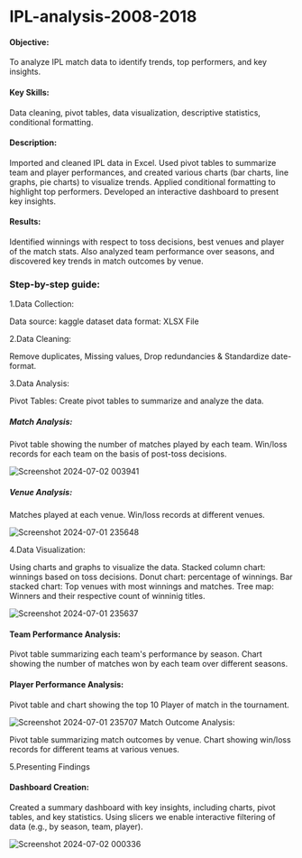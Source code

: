 # IPL-analysis-2008-2018
#### Objective: 
To analyze IPL match data to identify trends, top performers, and key insights.
#### Key Skills: 
Data cleaning, pivot tables, data visualization, descriptive statistics, conditional formatting.

#### Description: 
Imported and cleaned IPL data in Excel. Used pivot tables to summarize team and player performances, and created various charts (bar charts, line graphs, pie charts) to visualize trends. Applied conditional formatting to highlight top performers. Developed an interactive dashboard to present key insights.

#### Results: 
Identified winnings with respect to toss decisions, best venues and player of the match stats. Also analyzed team performance over seasons, and discovered key trends in match outcomes by venue.


### Step-by-step guide:
1.Data Collection:

Data source: kaggle dataset
data format: XLSX File

2.Data Cleaning:

Remove duplicates, Missing values, Drop redundancies & Standardize date-format.

3.Data Analysis:

Pivot Tables: Create pivot tables to summarize and analyze the data.

##### Match Analysis:

Pivot table showing the number of matches played by each team.
Win/loss records for each team on the basis of post-toss decisions.

![Screenshot 2024-07-02 003941](https://github.com/MDSoleh/IPL-analysis-2008-2018/assets/99492800/d2203f1e-5768-4e54-9477-1e6ecad94998)


##### Venue Analysis:

Matches played at each venue.
Win/loss records at different venues.

![Screenshot 2024-07-01 235648](https://github.com/MDSoleh/IPL-analysis-2008-2018/assets/99492800/7f4c2123-74e4-4296-b1d6-2aad1230e9a1)

4.Data Visualization: 

Using charts and graphs to visualize the data.
Stacked column chart: winnings based on toss decisions.
Donut chart: percentage of winnings.
Bar stacked chart: Top venues with most winnings and matches.
Tree map: Winners and their respective count of winninig titles.

![Screenshot 2024-07-01 235637](https://github.com/MDSoleh/IPL-analysis-2008-2018/assets/99492800/e85db028-6fb0-41c2-9a10-ccad1df185e9)

#### Team Performance Analysis:

Pivot table summarizing each team's performance by season.
Chart showing the number of matches won by each team over different seasons.

#### Player Performance Analysis:

Pivot table and chart showing the top 10 Player of match in the tournament.
 
![Screenshot 2024-07-01 235707](https://github.com/MDSoleh/IPL-analysis-2008-2018/assets/99492800/b8491384-f78e-4692-9520-e68084e90e5e)
Match Outcome Analysis:

Pivot table summarizing match outcomes by venue.
Chart showing win/loss records for different teams at various venues.

5.Presenting Findings

#### Dashboard Creation:
Created a summary dashboard with key insights, including charts, pivot tables, and key statistics.
Using slicers we enable interactive filtering of data (e.g., by season, team, player).

![Screenshot 2024-07-02 000336](https://github.com/MDSoleh/IPL-analysis-2008-2018/assets/99492800/92efb0ea-b040-4974-b472-4f9d361a17fb)

